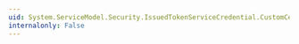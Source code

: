 ```yaml
---
uid: System.ServiceModel.Security.IssuedTokenServiceCredential.CustomCertificateValidator
internalonly: False
---
```

